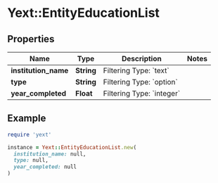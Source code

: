 # Yext::EntityEducationList

## Properties

| Name | Type | Description | Notes |
| ---- | ---- | ----------- | ----- |
| **institution_name** | **String** | Filtering Type: &#x60;text&#x60; |  |
| **type** | **String** | Filtering Type: &#x60;option&#x60; |  |
| **year_completed** | **Float** | Filtering Type: &#x60;integer&#x60; |  |

## Example

```ruby
require 'yext'

instance = Yext::EntityEducationList.new(
  institution_name: null,
  type: null,
  year_completed: null
)
```

